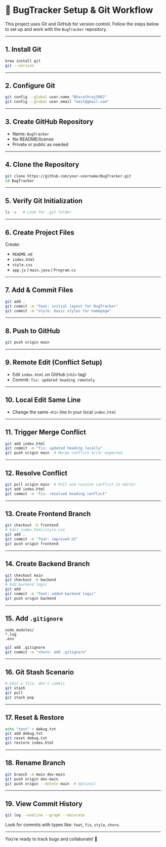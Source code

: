 # 🐛 BugTracker Setup & Git Workflow

This project uses Git and GitHub for version control. Follow the steps below to set up and work with the `BugTracker` repository.

---

## 1. Install Git

```bash
brew install git
git --version
```

---

## 2. Configure Git

```bash
git config --global user.name "Bharathraj5002"
git config --global user.email "mail@gmail.com"
```

---

## 3. Create GitHub Repository

- Name: `BugTracker`
- No README/license
- Private or public as needed

---

## 4. Clone the Repository

```bash
git clone https://github.com/your-username/BugTracker.git
cd BugTracker
```

---

## 5. Verify Git Initialization

```bash
ls -a   # Look for .git folder
```

---

## 6. Create Project Files

Create:

- `README.md`
- `index.html`
- `style.css`
- `app.js` / `main.java` / `Program.cs`

---

## 7. Add & Commit Files

```bash
git add .
git commit -m "feat: initial layout for BugTracker"
git commit -m "style: basic styles for homepage"
```

---

## 8. Push to GitHub

```bash
git push origin main
```

---

## 9. Remote Edit (Conflict Setup)

- Edit `index.html` on GitHub (`<h1>` tag)
- Commit: `fix: updated heading remotely`

---

## 10. Local Edit Same Line

- Change the same `<h1>` line in your local `index.html`

---

## 11. Trigger Merge Conflict

```bash
git add index.html
git commit -m "fix: updated heading locally"
git push origin main  # Merge conflict error expected
```

---

## 12. Resolve Conflict

```bash
git pull origin main  # Pull and resolve conflict in editor
git add index.html
git commit -m "fix: resolved heading conflict"
```

---

## 13. Create Frontend Branch

```bash
git checkout -b frontend
# Edit index.html/style.css
git add .
git commit -m "feat: improved UI"
git push origin frontend
```

---

## 14. Create Backend Branch

```bash
git checkout main
git checkout -b backend
# Add backend logic
git add .
git commit -m "feat: added backend logic"
git push origin backend
```

---

## 15. Add `.gitignore`

```text
node_modules/
*.log
.env
```

```bash
git add .gitignore
git commit -m "chore: add .gitignore"
```

---

## 16. Git Stash Scenario

```bash
# Edit a file, don't commit
git stash
git pull
git stash pop
```

---

## 17. Reset & Restore

```bash
echo "test" > debug.txt
git add debug.txt
git reset debug.txt
git restore index.html
```

---

## 18. Rename Branch

```bash
git branch -m main dev-main
git push origin dev-main
git push origin --delete main  # Optional
```

---

## 19. View Commit History

```bash
git log --oneline --graph --decorate
```

Look for commits with types like: `feat`, `fix`, `style`, `chore`.

---

You're ready to track bugs and collaborate! 🚀
